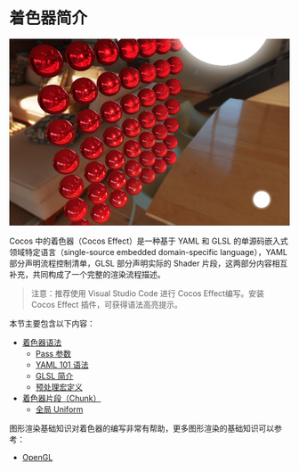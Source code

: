 # 着色器简介

![effect-show](img/effect-show.png)

Cocos 中的着色器（Cocos Effect）是一种基于 YAML 和 GLSL 的单源码嵌入式领域特定语言（single-source embedded domain-specific language），YAML 部分声明流程控制清单，GLSL 部分声明实际的 Shader 片段，这两部分内容相互补充，共同构成了一个完整的渲染流程描述。

>注意：推荐使用 Visual Studio Code 进行 Cocos Effect编写。安装 Cocos Effect 插件，可获得语法高亮提示。

本节主要包含以下内容：

- [着色器语法](effect-syntax.md)
    - [Pass 参数](pass-parameter-list.md)
    - [YAML 101 语法](yaml-101.md)
    - [GLSL 简介](glsl.md)
    - [预处理宏定义](macros.md)
- [着色器片段（Chunk）](effect-chunk-index.md)
    <!-- - [内置着色器片段（Buildin Chunk）](effect-buildin-chunk.md) -->
    - [全局 Uniform](uniform.md)

图形渲染基础知识对着色器的编写非常有帮助，更多图形渲染的基础知识可以参考：

- [OpenGL](https://learnopengl-cn.github.io/)
